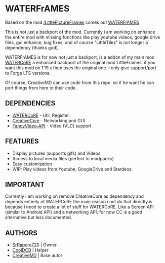# WATERFrAMES
Based on the mod [/LittlePictureFrames](https://github.com/CreativeMD/LittleFrames) 
comes out [WATERFrAMES](https://www.curseforge.com/minecraft/mc-mods/waterframes)

This is not just a backport of the mod. Currently i am working on enhance the entire mod with missing
functions like play youtube videos, google drive files, gui enhance, bug fixes, and of course "LittleTiles"
is not longer a dependency (thanks god).

WATERFrAMES is for now not just a backport, is a addon of my main mod [WATERCoRE](https://www.curseforge.com/minecraft/mc-mods/watercore) 
a enhanced backport of the original mod LittleFrames. if you want this mod on 
1.19.x then uses the original one. I only give support/port to Forge LTS versions.

Of course, CreativeMD can use code from this repo. so if he want he can port things from here to their code.

## DEPENDENCIES
- [WATERCoRE](https://beta.curseforge.com/minecraft/mc-mods/watercore) - Util, Register.
- [CreativeCore](https://beta.curseforge.com/minecraft/mc-mods/creativecore/files/4394989) - Networking and GUI
- [FancyVideo-API](https://beta.curseforge.com/minecraft/mc-mods/fancyvideo-api) - Video (VLC) support

## FEATURES
- Display pictures (supports gifs) and Videos
- Access to local media files (perfect to modpacks)
- Easy customization
- WIP: Play videos from Youtube, GoogleDrive and Stardeos.

## IMPORTANT
Currently i am working on remove CreativeCore as dependency and depends entirely of WATERCoRE
the main reason i not do that directly is because i need to create a lot of stuff for WATERCoRE. Like
a Screen API (similar to Android API) and a networking API. for now CC is a good alternative but less 
documented.

## AUTHORS
- [SrRapero720](https://github.com/SrRapero720) | Owner
- [CoolDCB](https://github.com/CoolDCB) | Helper
- [CreativeMD](https://github.com/CreativeMD) | Base autor
